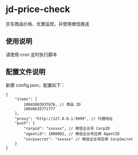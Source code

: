 # jd-price-check

京东商品价格、优惠监控，并使用微信推送

## 使用说明

请使用 cron 定时执行脚本

## 配置文件说明

新建 config.json，配置如下：

````
{
    "items": [
        10045003937676, // 商品 ID
        10046635771777
    ],
    "proxy": "http://127.0.0.1:9999", // 代理地址
    "push": {
        "corpid": "xxxxxx", // 微信企业号 CorpID
        "agentid": 1000002, // 微信企业号应用 AgentID
        "corpsecret": "xxxxxx" // 微信企业号应用 CorpSecret
    }
}
````

